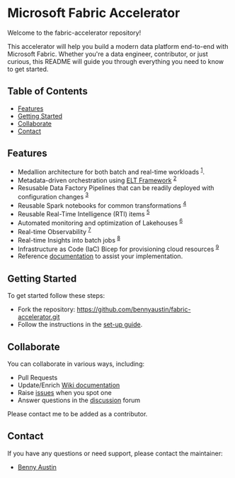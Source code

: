 # Microsoft Fabric Accelerator
Welcome to the fabric-accelerator repository!

This accelerator will help you build a modern data platform end-to-end with Microsoft Fabric. Whether you're a data engineer, contributor, or just curious, this README will guide you through everything you need to know to get started.

## Table of Contents
- [Features](#features)
- [Getting Started](#getting-started)
- [Collaborate](#collaborate)
- [Contact](#contact)

## Features
- Medallion architecture for both batch and real-time workloads <sup>[1](https://github.com/bennyaustin/fabric-accelerator/wiki/02-Architecture)</sup>.
- Metadata-driven orchestration using [ELT Framework](https://github.com/bennyaustin/elt-framework) <sup>[2](https://github.com/bennyaustin/fabric-accelerator/wiki/03-Metadata%E2%80%90driven-Orchestration)</sup> 
- Resusable Data Factory Pipelines that can be readily deployed with configuration changes <sup>[3](https://github.com/bennyaustin/fabric-accelerator/wiki/04-Reusable-Data-Factory-Pipelines)</sup>
- Reusable Spark notebooks for common transformations <sup>[4](https://github.com/bennyaustin/fabric-accelerator/wiki/05-Reusable-Spark-Notebooks)</sup>
- Reusable Real-Time Intelligence (RTI) items <sup>[5](https://github.com/bennyaustin/fabric-accelerator/wiki/11-Real%E2%80%90Time-Intelligence)</sup>
- Automated monitoring and optimization of Lakehouses <sup>[6](https://github.com/bennyaustin/fabric-accelerator/wiki/06-Lakehouse-Optimizations)</sup>
- Real-time Observability <sup>[7](https://github.com/bennyaustin/fabric-accelerator/wiki/10-Monitoring-and-Alerts-using-Fabric-Events)</sup>
- Real-time Insights into batch jobs <sup>[8](https://github.com/bennyaustin/fabric-accelerator/wiki/08-ELT-Insights)</sup>
- Infrastructure as Code (IaC) Bicep for provisioning cloud resources <sup>[9](https://github.com/bennyaustin/fabric-accelerator/wiki/07-IaC-Bicep)</sup>
- Reference [documentation](https://github.com/bennyaustin/fabric-accelerator/wiki) to assist your implementation.

## Getting Started
To get started follow these steps:
- Fork the repository: https://github.com/bennyaustin/fabric-accelerator.git
- Follow the instructions in the [set-up guide](https://github.com/bennyaustin/fabric-accelerator/wiki/01-Set%E2%80%90up).


## Collaborate
You can collaborate in various ways, including:
- Pull Requests
- Update/Enrich [Wiki documentation](https://github.com/bennyaustin/fabric-accelerator/wiki)
- Raise [issues](https://github.com/bennyaustin/fabric-accelerator/issues) when you spot one
- Answer questions in the [discussion](https://github.com/bennyaustin/fabric-accelerator/discussions) forum

Please contact me to be added as a contributor.

## Contact
If you have any questions or need support, please contact the maintainer:
- [Benny Austin](https://github.com/bennyaustin)
